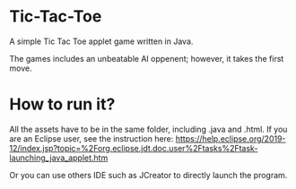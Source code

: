 # Tic-Tac-Toe
A simple Tic Tac Toe applet game written in Java. 

The games includes an unbeatable AI oppenent; however, it takes the first move. 

# How to run it?
All the assets have to be in the same folder, including .java and .html.
If you are an Eclipse user, see the instruction here: https://help.eclipse.org/2019-12/index.jsp?topic=%2Forg.eclipse.jdt.doc.user%2Ftasks%2Ftask-launching_java_applet.htm

Or you can use others IDE such as JCreator to directly launch the program.
